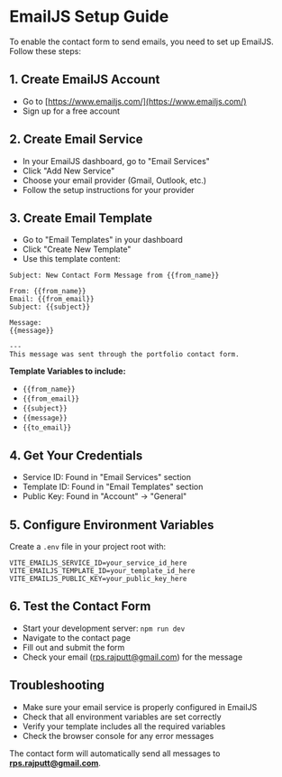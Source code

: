 # EmailJS Setup Guide

To enable the contact form to send emails, you need to set up EmailJS. Follow these steps:

## 1. Create EmailJS Account
- Go to [https://www.emailjs.com/](https://www.emailjs.com/)
- Sign up for a free account

## 2. Create Email Service
- In your EmailJS dashboard, go to "Email Services"
- Click "Add New Service"
- Choose your email provider (Gmail, Outlook, etc.)
- Follow the setup instructions for your provider

## 3. Create Email Template
- Go to "Email Templates" in your dashboard
- Click "Create New Template"
- Use this template content:

```
Subject: New Contact Form Message from {{from_name}}

From: {{from_name}}
Email: {{from_email}}
Subject: {{subject}}

Message:
{{message}}

---
This message was sent through the portfolio contact form.
```

**Template Variables to include:**
- `{{from_name}}`
- `{{from_email}}`
- `{{subject}}`
- `{{message}}`
- `{{to_email}}`

## 4. Get Your Credentials
- Service ID: Found in "Email Services" section
- Template ID: Found in "Email Templates" section  
- Public Key: Found in "Account" → "General"

## 5. Configure Environment Variables
Create a `.env` file in your project root with:

```
VITE_EMAILJS_SERVICE_ID=your_service_id_here
VITE_EMAILJS_TEMPLATE_ID=your_template_id_here
VITE_EMAILJS_PUBLIC_KEY=your_public_key_here
```

## 6. Test the Contact Form
- Start your development server: `npm run dev`
- Navigate to the contact page
- Fill out and submit the form
- Check your email (rps.rajputt@gmail.com) for the message

## Troubleshooting
- Make sure your email service is properly configured in EmailJS
- Check that all environment variables are set correctly
- Verify your template includes all the required variables
- Check the browser console for any error messages

The contact form will automatically send all messages to **rps.rajputt@gmail.com**.
